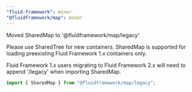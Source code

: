```yaml
---
"fluid-framework": minor
"@fluidframework/map": minor
---
```


Moved SharedMap to '@fluidframework/map/legacy'

Please use SharedTree for new containers.  SharedMap is supported for loading preexisting Fluid Framework 1.x containers only.

Fluid Framework 1.x users migrating to Fluid Framework 2.x will need to append '/legacy' when importing SharedMap.

```ts
import { SharedMap } from "@fluidframework/map/legacy";
```
